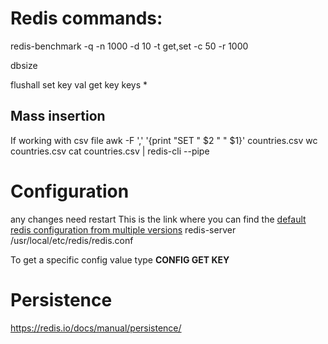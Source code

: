 # Redis commands:

redis-benchmark -q -n 1000 -d 10 -t get,set -c 50 -r 1000

dbsize

flushall
set key val
get key
keys *

## Mass insertion

If working with csv file
awk -F ',' '{print "SET " $2 " " $1}' countries.csv
wc countries.csv
cat countries.csv | redis-cli --pipe

# Configuration 
any changes need restart
This is the link where you can find the [default redis configuration from multiple versions](https://redis.io/docs/manual/config/)
redis-server /usr/local/etc/redis/redis.conf

To get a specific config value type **CONFIG GET KEY**

# Persistence
[https://redis.io/docs/manual/persistence/ ](https://redis.io/docs/manual/persistence/)